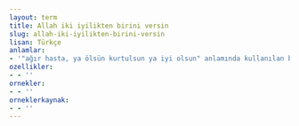 ```yaml
---
layout: term
title: Allah iki iyilikten birini versin
slug: allah-iki-iyilikten-birini-versin
lisan: Türkçe
anlamlar:
- '"ağır hasta, ya ölsün kurtulsun ya iyi olsun" anlamında kullanılan bir söz'
ozellikler:
- - ''
ornekler:
- - ''
orneklerkaynak:
- - ''
---
```

